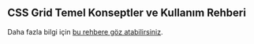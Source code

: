 ## CSS Grid Temel Konseptler ve Kullanım Rehberi

Daha fazla bilgi için [bu rehbere göz atabilirsiniz](https://medium.com/@caglarbaranbora/css-grid-temel-konseptler-ve-kullanım-rehberi-5d2b506dbe32).
